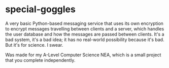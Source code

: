 # special-goggles
A very basic Python-based messaging service that uses its own encryption to encrypt messages travelling between clients and a server, which handles the user database and how the messages are passed between clients. It's a bad system, it's a bad idea; it has no real-world possibility because it's bad. But it's for science. I swear.

Was made for my A-Level Computer Science NEA, which is a small project that you complete independently.
